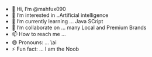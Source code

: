 - 👋 Hi, I’m @mahfux090
- 👀 I’m interested in ..Artificial intelligence
- 🌱 I’m currently learning ...  Java SCript
- 💞️ I’m collaborate on ... many  Local and Premium Brands
- 📫 How to reach me ...
- 😄 Pronouns: ... \ai
- ⚡ Fun fact: ... I am the Noob

<!---
mahfux090/mahfux090 is a ✨ special ✨ repository because its `README.md` (this file) appears on your GitHub profile.
You can click the Preview link to take a look at your changes.
--->
